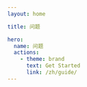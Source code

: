 ```yaml
---
layout: home

title: 问题

hero:
  name: 问题
  actions:
    - theme: brand
      text: Get Started
      link: /zh/guide/
---
```

